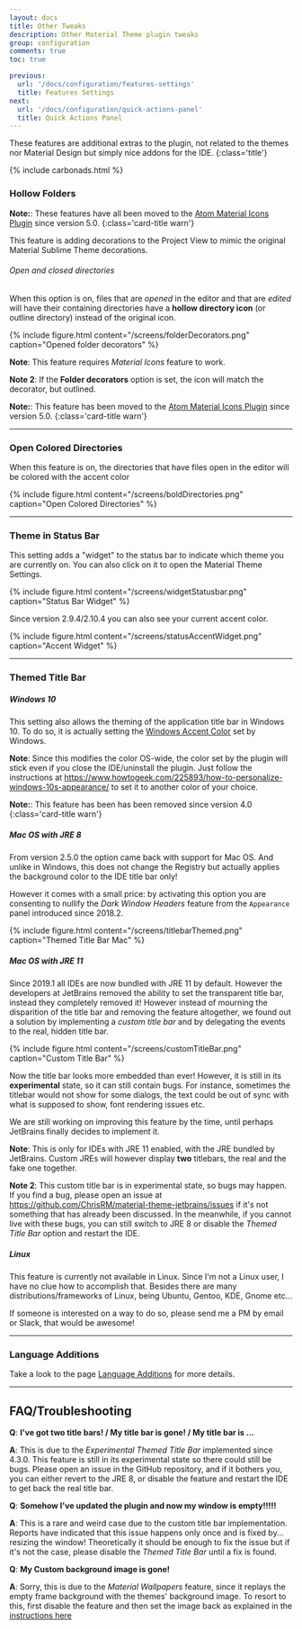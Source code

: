 ```yaml
---
layout: docs
title: Other Tweaks
description: Other Material Theme plugin tweaks
group: configuration
comments: true
toc: true

previous:
  url: '/docs/configuration/features-settings'
  title: Features Settings
next:
  url: '/docs/configuration/quick-actions-panel'
  title: Quick Actions Panel
---
```


These features are additional extras to the plugin, not related to the themes nor Material Design but simply nice addons
for the IDE.
{:class='title'}

{% include carbonads.html %}

### Hollow Folders


**Note:**: These features have all been moved to the [Atom Material Icons Plugin](https://plugins.jetbrains.com/plugin/10044-atom-material-icons) since version 5.0.
{:class='card-title warn'}

This feature is adding decorations to the Project View to mimic the original Material Sublime Theme decorations.

###### Open and closed directories

When this option is on, files that are _opened_ in the editor and that are _edited_ will have their containing
directories have a __hollow directory icon__ (or outline directory) instead of the original icon.

{% include figure.html content="/screens/folderDecorators.png" caption="Opened folder decorators" %}

**Note**: This feature requires *Material Icons* feature to work.

**Note 2**: If the **Folder decorators** option is set, the icon will match the decorator, but outlined.

**Note:**: This feature has been moved to the [Atom Material Icons Plugin](https://plugins.jetbrains.com/plugin/10044-atom-material-icons) since version 5.0.
{:class='card-title warn'}

----
### Open Colored Directories

When this feature is on, the directories that have files open in the editor will be colored with the accent color

{% include figure.html content="/screens/boldDirectories.png" caption="Open Colored Directories" %}

----
### Theme in Status Bar

This setting adds a "widget" to the status bar to indicate which theme you are currently on. You can also click on it to
open the Material Theme Settings.

{% include figure.html content="/screens/widgetStatusbar.png" caption="Status Bar Widget" %}

Since version 2.9.4/2.10.4 you can also see your current accent color.

{% include figure.html content="/screens/statusAccentWidget.png" caption="Accent Widget" %}

----
### Themed Title Bar

##### Windows 10

This setting also allows the theming of the application title bar in Windows 10. To do so, it is actually setting the
[Windows Accent Color](https://www.howtogeek.com/225893/how-to-personalize-windows-10s-appearance/) set by Windows.

**Note**: Since this modifies the color OS-wide, the color set by the plugin will stick even if you close the
IDE/uninstall the plugin. Just follow the instructions at
<https://www.howtogeek.com/225893/how-to-personalize-windows-10s-appearance/> to set it to another color of your choice.

**Note:**: This feature has been has been removed since version 4.0
{:class='card-title warn'}

##### Mac OS with JRE 8

From version 2.5.0 the option came back with support for Mac OS. And unlike in Windows, this does not change the
Registry but actually applies the background color to the IDE title bar only!

However it comes with a small price: by activating this option you are consenting to nullify the _Dark Window Headers_
feature from the `Appearance` panel introduced since 2018.2.

{% include figure.html content="/screens/titlebarThemed.png" caption="Themed Title Bar Mac" %}

##### Mac OS with JRE 11

Since 2019.1 all IDEs are now bundled with JRE 11 by default. However the developers at JetBrains removed the ability to set the transparent title bar, instead they completely removed it! However instead of mourning the disparition of the title bar and removing the feature altogether, we found out a solution by implementing a _custom title bar_ and by delegating the events to the real, hidden title bar.

{% include figure.html content="/screens/customTitleBar.png" caption="Custom Title Bar" %}

Now the title bar looks more embedded than ever! However, it is still in its **experimental** state, so it can still contain bugs. For instance, sometimes the titlebar would not show for some dialogs, the text could be out of sync with what is supposed to show, font rendering issues etc.

We are still working on improving this feature by the time, until perhaps JetBrains finally decides to implement it.

**Note**: This is only for IDEs with JRE 11 enabled, with the JRE bundled by JetBrains. Custom JREs will however display **two** titlebars, the real and the fake one together.

**Note 2**: This custom title bar is in experimental state, so bugs may happen. If you find a bug, please open an issue at <https://github.com/ChrisRM/material-theme-jetbrains/issues> if it's not something that has already been discussed. In the meanwhile, if you cannot live with these bugs, you can still switch to JRE 8 or disable the _Themed Title Bar_ option and restart the IDE.


##### Linux

This feature is currently not available in Linux. Since I'm not a Linux user, I have no clue how to accomplish that.
Besides there are many distributions/frameworks of Linux, being Ubuntu, Gentoo, KDE, Gnome etc...

If someone is interested on a way to do so, please send me a PM by email or Slack, that would be awesome!

-----

### Language Additions

Take a look to the page [Language Additions](configuration/color-scheme-additions.md) for more details.

-----
## FAQ/Troubleshooting

**Q**: **I've got two title bars! / My title bar is gone! / My title bar is ...**

**A**: This is due to the _Experimental Themed Title Bar_ implemented since 4.3.0. This feature is still in its experimental state so there could still be bugs. Please open an issue in the GitHub repository, and if it bothers you, you can either revert to the JRE 8, or disable the feature and restart the IDE to get back the real title bar.

**Q**: **Somehow I've updated the plugin and now my window is empty!!!!!**

**A**: This is a rare and weird case due to the custom title bar implementation. Reports have indicated that this issue happens only once and is fixed by... resizing the window! Theoretically it should be enough to fix the issue but if it's not the case, please disable the _Themed Title Bar_ until a fix is found.

**Q**: **My Custom background image is gone!**

**A**: Sorry, this is due to the _Material Wallpapers_ feature, since it replays the empty frame background with the themes' background image. To resort to this, first disable the feature and then set the image back as explained in the [instructions here](https://www.jetbrains.com/help/idea/setting-background-image.html)
